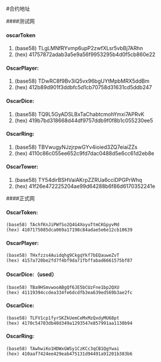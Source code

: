#合约地址

####测试网

#### oscarToken

1. (base58) TLgLMNfRYvmp6upP2zwfXLsr5vbBj7ARhn
2. (hex) 41757872adab3a5e9a56f9953295b4d0f5cb860e22

#### OscarPlayer:
1. (base58) TDwRC8f9Bv3iQ5vx96bgUYtMpbMRX5ddBm
2. (hex) 412b89d901f3ddbfc5d1cb70758d31631cd5ddb247

#### OscarDice:
1. (base58) TQ9L5GyADSLBxTaChabtcmohYmxi7APRvK
2. (hex) 419b7bd318668d44df9757ddb9f0f8b1c055230ee5

#### OscarRing:
1. (base58) TBVwugyNJzjrpwGYv4ioied3ZQ7eiaiZZs
2. (hex) 4110c86c055ee652c9fd7dac0488d5e6cc61d2eb8e

#### OscarTower:
1. (base58) TY54dirBSHVaiAKrpZZRUa6cciDPGPrWhq
2. (hex) 41f26e472225204ae99d64288b6f86d6170352241e

####正式网

#### OscarToken:
    (base58) TAchfKnJiPWfSo2Q4G4XoyuTtmCKGpyvMd
    (hex) 4107175085dca069a17198c84adae5e6e12cb10639

#### OscarPlayer:
    (base58) THxfzzs4Auidqhg9CkgqYkf7bEQauweZvT
    (hex) 4157a720be2fd7f4bf9da71fbffabad6661575bf87

#### OscarDice:（used）
    (base58) TBa9HSmvwooABgQf6JE5bCUzFne1bp2QXU
    (hex) 41119394ccdea334fe6dcdfb3ea639ed569b3ae2fc



#### OscarDice:
    (base58) TLFV1cp1fyrSKZkUemCeMxMzQxdyMU68pt
    (hex) 4170c54703db40d349a1293547e857991aa1130b94
    
#### OscarRing:
    (base58) TAwhwiKo1HDWxGWSy1CzKCc3qCB1QgYwai
    (hex) 410aaf7424ee429eab475131d94491a91201b383b6